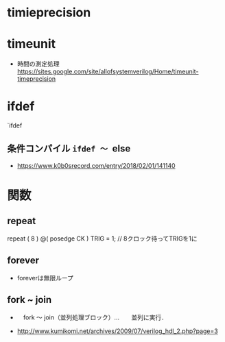 
# timieprecision
# timeunit
- 時間の測定処理
https://sites.google.com/site/allofsystemverilog/Home/timeunit-timeprecision


# ifdef
`ifdef 

## 条件コンパイル `ifdef 〜 `else
- https://www.k0b0srecord.com/entry/2018/02/01/141140

# 関数
## repeat
repeat ( 8 ) @( posedge CK ) TRIG = 1; // 8クロック待ってTRIGを1に

## forever
- foreverは無限ループ
## fork ~ join 
- 　fork ～ join（並列処理ブロック）...　　並列に実行．

- http://www.kumikomi.net/archives/2009/07/verilog_hdl_2.php?page=3
